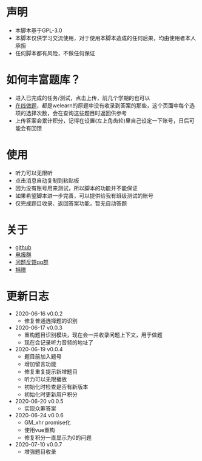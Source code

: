 # 声明
- 本脚本基于GPL-3.0
- 本脚本仅供学习交流使用，对于使用本脚本造成的任何后果，均由使用者本人承担
- 任何脚本都有风险，不做任何保证

# 如何丰富题库？
- 进入已完成的任务/测试，点击上传，前几个学期的也可以
- [在线做题](http://47.97.90.127:8000/welearn/solve/)，都是welearn的原题中没有收录到答案的那些，这个页面中每个选项的选择次数，会在查询这些题目时返回供参考
- 上传答案会累计积分，记得在设置(左上角齿轮)里自己设定一下账号，日后可能会有回馈

# 使用
- 听力可以无限听
- 点击消息自动复制到粘贴板
- 因为没有账号用来测试，所以脚本的功能并不能保证
- 如果希望脚本进一步完善，可以提供给我有班级测试的账号
- 仅完成题目收录、返回答案功能，暂无自动答题

# 关于
- [github](https://github.com/SSmJaE/WELearnHelper)
- [电报群](https://t.me/joinchat/NCvpthynViq6NeYkbHW0DA)
- [问题反馈qq群](https://jq.qq.com/?_wv=1027&k=5AyCT4l)
- [捐赠](https://github.com/SSmJaE/WELearnHelper/blob/master/%E5%9B%BE%E5%B1%82%201.png)

# 更新日志
- 2020-06-16 v0.0.2
  - 修复普通选择题的识别
- 2020-06-17 v0.0.3
  - 重构题目识别模块，现在会一并收录问题上下文，用于做题
  - 现在会记录听力音频的地址了
- 2020-06-19 v0.0.4
  - 题目前加入题号
  - 增加留言功能
  - 修复重复提示新增题目
  - 听力可以无限播放
  - 初始化时检查是否有新版本
  - 初始化时更新用户积分
- 2020-06-20 v0.0.5
  - 实现众筹答案
- 2020-06-24 v0.0.6
  - GM_xhr promise化
  - 使用vue重构
  - 修复积分一直显示为0的问题
- 2020-07-10 v0.0.7
  - 增强题目收录
